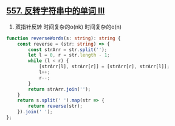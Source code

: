 ## [557. 反转字符串中的单词 III](https://leetcode.cn/problems/reverse-words-in-a-string-iii/)

1. 双指针反转 时间复杂的o(nk) 时间复杂的o(n)
```ts
function reverseWords(s: string): string {
    const reverse = (str: string) => {
        const strArr = str.split('');
        let l = 0, r = str.length - 1;
        while (l < r) {
            [strArr[l], strArr[r]] = [strArr[r], strArr[l]];
            l++;
            r--;
        }
        return strArr.join('');
    }
    return s.split(' ').map(str => {
        return reverse(str);
    }).join(' ');
};
```